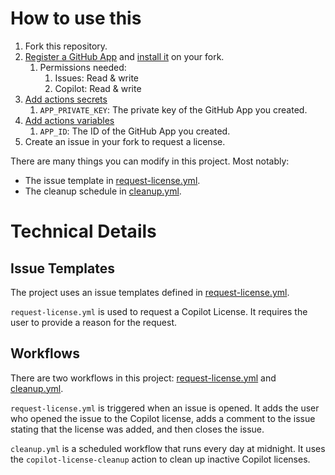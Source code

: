 # How to use this

1. Fork this repository.
1. [Register a GitHub App](https://docs.github.com/en/enterprise-cloud@latest/apps/creating-github-apps/registering-a-github-app/registering-a-github-app#registering-a-github-app) and [install it](https://docs.github.com/en/enterprise-cloud@latest/apps/using-github-apps/installing-your-own-github-app#installing-your-own-github-app) on your fork.
   1. Permissions needed:
      1. Issues: Read & write
      2. Copilot: Read & write
2. [Add actions secrets](https://docs.github.com/en/actions/security-guides/using-secrets-in-github-actions#creating-secrets-for-a-repository)
   1. `APP_PRIVATE_KEY`: The private key of the GitHub App you created.
3. [Add actions variables](https://docs.github.com/en/actions/learn-github-actions/variables#creating-configuration-variables-for-a-repository)
   1. `APP_ID`: The ID of the GitHub App you created.
4. Create an issue in your fork to request a license.

There are many things you can modify in this project. Most notably:
* The issue template in [request-license.yml](.github/ISSUE_TEMPLATE/request-license.yml).
* The cleanup schedule in [cleanup.yml](.github/workflows/cleanup.yml).

# Technical Details

## Issue Templates

The project uses an issue templates defined in [request-license.yml](.github/ISSUE_TEMPLATE/request-license.yml).

`request-license.yml` is used to request a Copilot License. It requires the user to provide a reason for the request.

## Workflows

There are two workflows in this project: [request-license.yml](.github/workflows/request-license.yml) and [cleanup.yml](.github/workflows/cleanup.yml).

`request-license.yml` is triggered when an issue is opened. It adds the user who opened the issue to the Copilot license, adds a comment to the issue stating that the license was added, and then closes the issue.

`cleanup.yml` is a scheduled workflow that runs every day at midnight. It uses the `copilot-license-cleanup` action to clean up inactive Copilot licenses.
